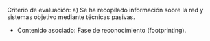 Criterio de evaluación:
a) Se ha recopilado información sobre la red y sistemas objetivo mediante técnicas pasivas.

* Contenido asociado: Fase de reconocimiento (footprinting).